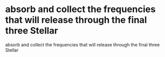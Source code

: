 # absorb and collect the frequencies that will release through the final three Stellar

absorb and collect the frequencies that will release through the final three Stellar